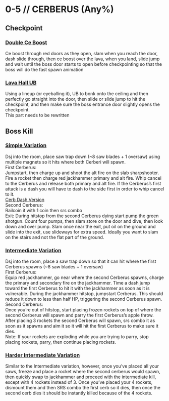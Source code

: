 # 0-5 // CERBERUS (Any%)
## Checkpoint

### [Double Ce Boost](https://youtu.be/t32Djfbqi70)
Ce boost through red doors as they open, slam when you reach the door, dash slide through, then ce boost over the lava, when you land, slide jump and wait until the boss door starts to open before checkpointing so that the boss will do the fast spawn animation
### [Lava Hall UB](https://youtu.be/7KOZgVpFU9k)
Using a lineup (or eyeballing it), UB to bonk onto the ceiling and then perfectly go straight into the door, then slide or slide jump to hit the checkpoint, and then make sure the boss entrance door slightly opens the checkpoint.<br />
This part needs to be rewritten

## Boss Kill
### [Simple Variation](https://www.youtube.com/watch?v=oB-7rGVHKnU)
Dsj into the room, place saw trap down (~8 saw blades + 1 oversaw) using multiple magnets so it hits where both Cerberi will spawn.<br />
First Cerberus:<br />
Jumpstart, then charge up and shoot the alt fire on the slab sharpshooter. Fire a rocket then charge red jackhammer primary and alt fire. Whip cancel to the Cerberus and release both primary and alt fire. If the Cerberus’s first attack is a dash you will have to dash to the side first in order to whip cancel to it. <br />
[Cerb Dash Version](https://youtu.be/oB-7rGVHKnU)<br />
Second Cerberus:<br />
Railcoin it with 1 coin then srs combo<br />
Exit: During hitstop from the second Cerberus dying start pump the green shotgun. Count four pumps, then slam store on the door and dive, then look down and over pump. Slam once near the exit, put oil on the ground and slide into the exit, use slideways for extra speed. Ideally you want to slam on the stairs and not the flat part of the ground.<br />
### [Intermediate Variation](https://youtu.be/KGV218RLHEo)
Dsj into the room, place a saw trap down so that it can hit where the first Cerberus spawns (~8 saw blades + 1 oversaw) <br />
First Cerberus:<br />
Equip red jackhammer, go near where the second Cerberus spawns, charge the primary and secondary fire on the jackhammer. Time a dash jump toward the first Cerberus to hit it with the jackhammer as soon as it is vulnerable. During the jackhammer hitstop, jumpstart Cerberus. This should reduce it down to less than half HP, triggering the second Cerberus spawn.<br />
Second Cerberus:<br />
Once you’re out of hitstop, start placing frozen rockets on top of where the second Cerberus will spawn and parry the first Cerberus’s apple throw. After placing 3 rockets the second Cerberus will spawn, srs combo it as soon as it spawns and aim it so it will hit the first Cerberus to make sure it dies.<br />
Note: If your rockets are exploding while you are trying to parry, stop placing rockets, parry, then continue placing rockets.<br />
### [Harder Intermediate Variation](https://youtu.be/KGV218RLHEo&t=13s)
Similar to the Intermediate variation, however, once you’ve placed all your saws, freeze and place a rocket where the second cerberus would spawn, then quickly swap to jackhammer and proceed with the intermediate kill, except with 4 rockets instead of 3. Once you’ve placed your 4 rockets, dismount them and then SRS combo the first cerb so it dies, then once the second cerb dies it should be instantly killed because of the 4 rockets.
